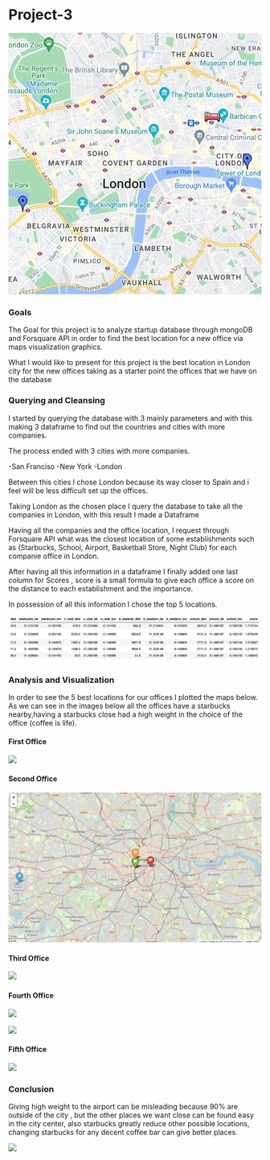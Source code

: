 # Project-3

<img src="/images/london.jpeg">



### Goals
The Goal for this project is to analyze startup database through mongoDB and Forsquare API in order to find the best location for a new office via maps visualization graphics.



What I would like to present for this project is the best location in London city for the new offices taking as a starter point the offices that we have on the database 

### Querying and Cleansing

I started by querying the database with 3 mainly parameters and with this making 3 dataframe to find out the countries and cities with more companies.

The process ended with 3 cities with more companies.

-San Franciso
-New York
-London

Between this cities I chose London because its way closer to Spain and i feel will be less difficult set up the offices.

Taking London as the chosen place I query the database to take all the companies in London, with this result I made a Dataframe

Having all the companies and the office location, I request through Forsquare API what was the closest location of some establishments such as (Starbucks, School, Airport, Basketball Store, Night Club) for each companie office in London.

After having all this information in a dataframe I finally added one last column for Scores , score is a small formula to give each office a score on the distance to each establishment and the importance.

In possession of all this information I chose the top 5 locations.

![](images/graph1/../s2.jpeg)


### Analysis and Visualization

In order to see the 5 best locations for our offices I plotted the maps below. As we can see in the images below all the offices have a starbucks nearby,having a starbucks close had a high weight in the choice of the office (coffee is life).


#### First Office
![](images/graph1/../s3.jpeg)



#### Second Office
![](images/graph1/../s7.jpeg)



#### Third Office
![](images/graph1/../s6.jpeg)



#### Fourth Office
![](images/graph1/../s8.jpeg)



![](images/graph1/../graph4.jpeg)

#### Fifth Office


![](images/graph1/../s5.jpeg)




### Conclusion

Giving high weight to the airport can be misleading because 90% are outside of the city , but the other places we want close can be found easy in the city center, also starbucks greatly reduce other possible locations, changing starbucks for any decent coffee bar can give better places.


![](images/graph1/../chess2.jpeg)


















